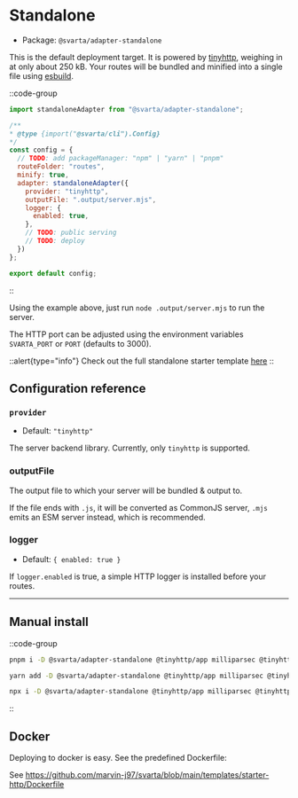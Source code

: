 # Standalone

- Package: `@svarta/adapter-standalone`

This is the default deployment target. It is powered by [tinyhttp](https://tinyhttp.v1rtl.site/), weighing in at only about 250 kB. Your routes will be bundled and minified into a single file using [esbuild](https://esbuild.github.io/).

::code-group
  ```js [svarta.config.mjs]
import standaloneAdapter from "@svarta/adapter-standalone";

/**
 * @type {import("@svarta/cli").Config}
 */
const config = {
    // TODO: add packageManager: "npm" | "yarn" | "pnpm"
    routeFolder: "routes",
    minify: true,
    adapter: standaloneAdapter({
      provider: "tinyhttp",
      outputFile: ".output/server.mjs",
      logger: {
        enabled: true,
      },
      // TODO: public serving
      // TODO: deploy
    })
};

export default config;
  ```
::

Using the example above, just run `node .output/server.mjs` to run the server.

The HTTP port can be adjusted using the environment variables `SVARTA_PORT` or `PORT` (defaults to 3000).

::alert{type="info"}
Check out the full standalone starter template [here](https://github.com/marvin-j97/svarta/tree/main/templates/starter-http)
::

## Configuration reference

### `provider`

- Default: `"tinyhttp"`

The server backend library. Currently, only `tinyhttp` is supported.

### outputFile

The output file to which your server will be bundled & output to.

If the file ends with `.js`, it will be converted as CommonJS server, `.mjs` emits an ESM server instead, which is recommended. 

### logger

- Default: `{ enabled: true }`

If `logger.enabled` is true, a simple HTTP logger is installed before your routes.

<!-- // TODO: public serving
// TODO: deploy -->

---

## Manual install

::code-group
  ```bash [pnpm]
  pnpm i -D @svarta/adapter-standalone @tinyhttp/app milliparsec @tinyhttp/cookie
  ```
  ```bash [yarn]
  yarn add -D @svarta/adapter-standalone @tinyhttp/app milliparsec @tinyhttp/cookie
  ```
  ```bash [npm]
  npx i -D @svarta/adapter-standalone @tinyhttp/app milliparsec @tinyhttp/cookie
  ```
::

## Docker

Deploying to docker is easy. See the predefined Dockerfile:

See https://github.com/marvin-j97/svarta/blob/main/templates/starter-http/Dockerfile

<!-- TODO: test dockerfile -->